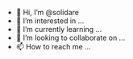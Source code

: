 - 👋 Hi, I’m @solidare
- 👀 I’m interested in ...
- 🌱 I’m currently learning ...
- 💞️ I’m looking to collaborate on ...
- 📫 How to reach me ...

<!---
solidare/solidare is a ✨ special ✨ repository because its `README.md` (this file) appears on your GitHub profile.
You can click the Preview link to take a look at your changes.
--->
